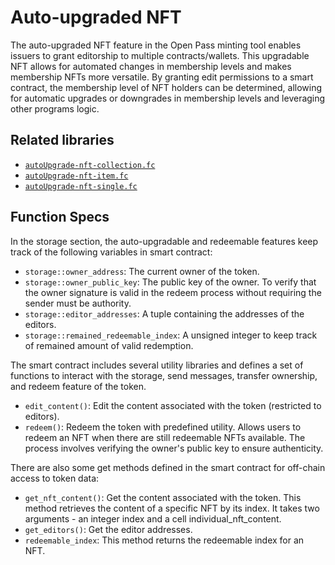 # Auto-upgraded NFT


The auto-upgraded NFT feature in the Open Pass minting tool enables issuers to grant editorship to multiple contracts/wallets. This upgradable NFT allows for automated changes in membership levels and makes membership NFTs more versatile. By granting edit permissions to a smart contract, the membership level of NFT holders can be determined, allowing for automatic upgrades or downgrades in membership levels and leveraging other programs logic.

## Related libraries
- [`autoUpgrade-nft-collection.fc`](https://github.com/moven0831/The-One-Pass-HackaTON/blob/main/contracts/sources/autoUpgrade-nft-collection.fc)
- [`autoUpgrade-nft-item.fc`](https://github.com/moven0831/The-One-Pass-HackaTON/blob/main/contracts/sources/autoUpgrade-nft-item.fc)
- [`autoUpgrade-nft-single.fc`](https://github.com/moven0831/The-One-Pass-HackaTON/blob/main/contracts/sources/autoUpgrade-nft-single.fc)


## Function Specs
In the storage section, the auto-upgradable and redeemable features keep track of the following variables in smart contract:

- `storage::owner_address`: The current owner of the token.
- `storage::owner_public_key`: The public key of the owner. To verify that the owner signature is valid in the redeem process without requiring the sender must be authority.
- `storage::editor_addresses`: A tuple containing the addresses of the editors.
- `storage::remained_redeemable_index`: A unsigned integer to keep track of remained amount of valid redemption.

The smart contract includes several utility libraries and defines a set of functions to interact with the storage, send messages, transfer ownership, and redeem feature of the token.

- `edit_content()`: Edit the content associated with the token (restricted to editors).
- `redeem()`: Redeem the token with predefined utility. Allows users to redeem an NFT when there are still redeemable NFTs available. The process involves verifying the owner's public key to ensure authenticity.

There are also some get methods defined in the smart contract for off-chain access to token data:

- `get_nft_content()`: Get the content associated with the token. This method retrieves the content of a specific NFT by its index. It takes two arguments - an integer index and a cell individual_nft_content.
- `get_editors()`: Get the editor addresses.
- `redeemable_index`: This method returns the redeemable index for an NFT.
